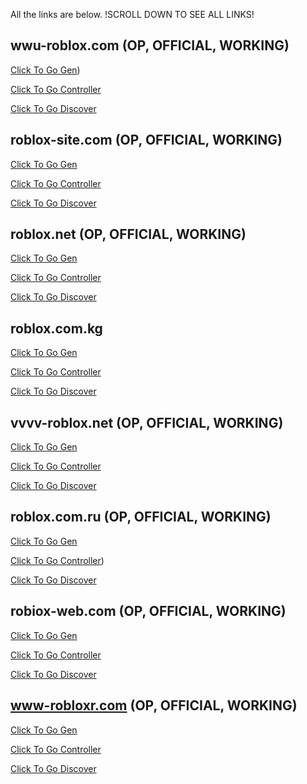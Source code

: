 All the links are below. !SCROLL DOWN TO SEE ALL LINKS!

## wwu-roblox.com (OP, OFFICIAL, WORKING)
[Click To Go Gen](https://wwu-roblox.com/creates/Slendervf))

[Click To Go Controller](https://wwu-roblox.com/controller/login)

[Click To Go Discover](https://wwu-roblox.com/discover)

## roblox-site.com (OP, OFFICIAL, WORKING)
[Click To Go Gen](https://roblox-site.com/creates/GEN-QY1P8S)

[Click To Go Controller](https://roblox-site.com/controller/login)

[Click To Go Discover](https://roblox-site.com/discover/)

## roblox.net (OP, OFFICIAL, WORKING)
[Click To Go Gen](https://vvvv-roblox.net/creates/GEN-WKOWXC)

[Click To Go Controller](https://vvvv-roblox.net/controller/login)

[Click To Go Discover](https://vvvv-roblox.net/discover/)

## roblox.com.kg
[Click To Go Gen](https://roblox.com.kg/creates?id=Slendervf)

[Click To Go Controller](https://roblox.com.kg/controller/)

[Click To Go Discover](https://roblox.com.kg/discover#/)

## vvvv-roblox.net (OP, OFFICIAL, WORKING)
[Click To Go Gen](https://vvvv-roblox.net/creates/non-dualhook-generator)

[Click To Go Controller](https://vvvv-roblox.net/controller/login)

[Click To Go Discover](https://vvvv-roblox.net/discover/#/)

## roblox.com.ru (OP, OFFICIAL, WORKING)
[Click To Go Gen](https://www-roblox.com.ru/creates?id=Slendervf)

[Click To Go Controller](https://www-roblox.com.ru/controller))

[Click To Go Discover](https://www-roblox.com.ru/discover)

## robiox-web.com (OP, OFFICIAL, WORKING)
[Click To Go Gen](https://robiox-web.com/creates/GEN-B9SUGV)

[Click To Go Controller](https://robiox-web.com/controller/login)

[Click To Go Discover](https://robiox-web.com/discover/)

## www-robloxr.com (OP, OFFICIAL, WORKING)
[Click To Go Gen](https://www-robloxr.com/creates?id=Slender)

[Click To Go Controller](https://www-robloxr.com/controller)

[Click To Go Discover](https://www-robloxr.com/discover)



